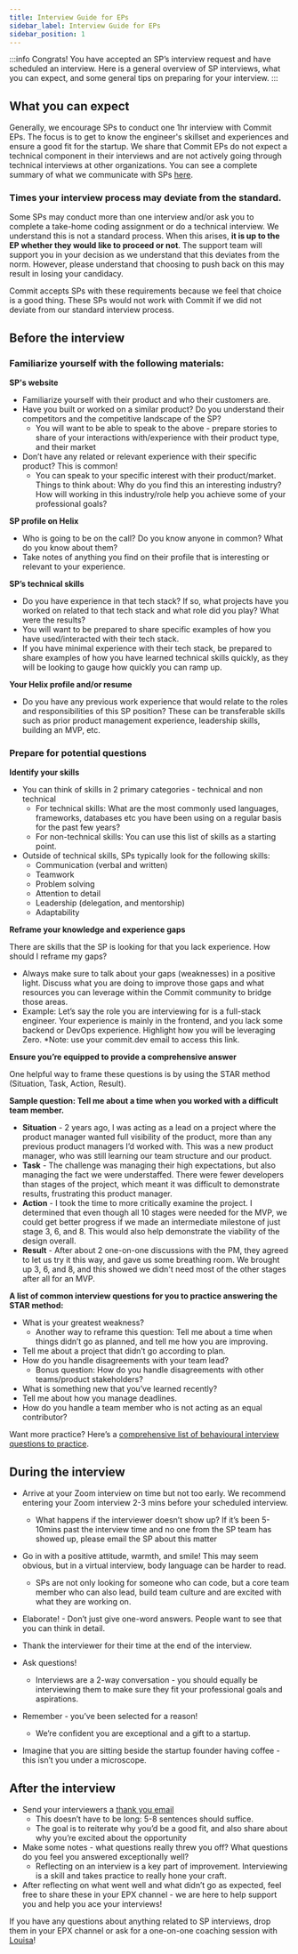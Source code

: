 ```yaml
---
title: Interview Guide for EPs
sidebar_label: Interview Guide for EPs
sidebar_position: 1
---
```


:::info 
Congrats! You have accepted an SP’s interview request and have scheduled an interview. Here is a general overview of SP interviews, what you can expect, and some general tips on preparing for your interview.
:::

## What you can expect

Generally, we encourage SPs to conduct one 1hr interview with Commit EPs. The focus is to get to know the engineer's skillset and experiences and ensure a good fit for the startup. We share that Commit EPs do not expect a technical component in their interviews and are not actively going through technical interviews at other organizations. You can see a complete summary of what we communicate with SPs [here](https://www.notion.so/A-Guide-to-Interviewing-Commit-Engineers-8d8e9f4441e74137b082d0b140bcb454).

### Times your interview process may deviate from the standard.

Some SPs may conduct more than one interview and/or ask you to complete a take-home coding assignment or do a technical interview. We understand this is not a standard process. When this arises, **it is up to the EP whether they would like to proceed or not**. The support team will support you in your decision as we understand that this deviates from the norm. However, please understand that choosing to push back on this may result in losing your candidacy.

Commit accepts SPs with these requirements because we feel that choice is a good thing. These SPs would not work with Commit if we did not deviate from our standard interview process. 

## Before the interview

### Familiarize yourself with the following materials:

**SP's website**

- Familiarize yourself with their product and who their customers are.
- Have you built or worked on a similar product? Do you understand their competitors and the competitive landscape of the SP? 
  - You will want to be able to speak to the above - prepare stories to share of your interactions with/experience with their product type, and their market
- Don’t have any related or relevant experience with their specific product? This is common!
  - You can speak to your specific interest with their product/market. Things to think about: Why do you find this an interesting industry? How will working in this industry/role help you achieve some of your professional goals? 
  
**SP profile on Helix**

- Who is going to be on the call? Do you know anyone in common? What do you know about them? 
- Take notes of anything you find on their profile that is interesting or relevant to your experience. 
 
**SP’s technical skills**

- Do you have experience in that tech stack? If so, what projects have you worked on related to that tech stack and what role did you play? What were the results?
- You will want to be prepared to share specific examples of how you have used/interacted with their tech stack.  
- If you have minimal experience with their tech stack, be prepared to share examples of how you have learned technical skills quickly, as they will be looking to gauge how quickly you can ramp up. 
 
**Your Helix profile and/or resume**

- Do you have any previous work experience that would relate to the roles and responsibilities of this SP position? These can be transferable skills such as prior product management experience, leadership skills, building an MVP, etc. 

### Prepare for potential questions

**Identify your skills**

- You can think of skills in 2 primary categories - technical and non technical
  - For technical skills: What are the most commonly used languages, frameworks, databases etc you have been using on a regular basis for the past few years?
  - For non-technical skills: You can use this list of skills as a starting point. 
- Outside of technical skills, SPs typically look for the following skills:
  - Communication (verbal and written)
  - Teamwork
  - Problem solving
  - Attention to detail
  - Leadership (delegation, and mentorship) 
  - Adaptability 

**Reframe your knowledge and experience gaps**

There are skills that the SP is looking for that you lack experience. How should I reframe my gaps? 

- Always make sure to talk about your gaps (weaknesses) in a positive light. Discuss what you are doing to improve those gaps and what resources you can leverage within the Commit community to bridge those areas. 
- Example: Let’s say the role you are interviewing for is a full-stack engineer. Your experience is mainly in the frontend, and you lack some backend or DevOps experience. Highlight how you will be leveraging Zero. *Note: use your commit.dev email to access this link.

**Ensure you’re equipped to provide a comprehensive answer**

One helpful way to frame these questions is by using the STAR method (Situation, Task, Action, Result).

**Sample question: Tell me about a time when you worked with a difficult team member.**

- **Situation** - 2 years ago, I was acting as a lead on a project where the product manager wanted full visibility of the product, more than any previous product managers I’d worked with. This was a new product manager, who was still learning our team structure and our product.  
- **Task** - The challenge was managing their high expectations, but also managing the fact we were understaffed. There were fewer developers than stages of the project, which meant it was difficult to demonstrate results, frustrating this product manager. 
- **Action** - I took the time to more critically examine the project. I determined that even though all 10 stages were needed for the MVP, we could get better progress if we made an intermediate milestone of just stage 3, 6, and 8. This would also help demonstrate the viability of the design overall.
- **Result** - After about 2 one-on-one discussions with the PM, they agreed to let us try it this way, and gave us some breathing room. We brought up 3, 6, and 8, and this showed we didn't need most of the other stages after all for an MVP.
 
**A list of common interview questions for you to practice answering the STAR method:**

- What is your greatest weakness?
  - Another way to reframe this question: Tell me about a time when things didn’t go as planned, and tell me how you are improving. 
- Tell me about a project that didn’t go according to plan.
- How do you handle disagreements with your team lead?
  - Bonus question: How do you handle disagreements with other teams/product stakeholders?
- What is something new that you’ve learned recently?
- Tell me about how you manage deadlines. 
- How do you handle a team member who is not acting as an equal contributor?
 
Want more practice? Here’s a [comprehensive list of behavioural interview questions to practice](https://resources.biginterview.com/blog/behavioral-interview-questions/).

## During the interview

- Arrive at your Zoom interview on time but not too early. We recommend entering your Zoom interview 2-3 mins before your scheduled interview. 
  - What happens if the interviewer doesn’t show up? If it’s been 5-10mins past the interview time and no one from the SP team has showed up, please email the SP about this matter  
- Go in with a positive attitude, warmth, and smile! This may seem obvious, but in a virtual interview, body language can be harder to read.  
  - SPs are not only looking for someone who can code, but a core team member who can also lead, build team culture and are excited with what they are working on. 

- Elaborate! - Don’t just give one-word answers. People want to see that you can think in detail. 
- Thank the interviewer for their time at the end of the interview.  

- Ask questions! 
  - Interviews are a 2-way conversation - you should equally be interviewing them to make sure they fit your professional goals and aspirations. 
- Remember - you’ve been selected for a reason! 
  - We’re confident you are exceptional and a gift to a startup. 
- Imagine that you are sitting beside the startup founder having coffee - this isn’t you under a microscope.

## After the interview

- Send your interviewers a [thank you email](https://www.algrim.co/264-thank-you-email-after-interview)
  - This doesn’t have to be long: 5-8 sentences should suffice.
  - The goal is to reiterate why you’d be a good fit, and also share about why you’re excited about the opportunity
- Make some notes - what questions really threw you off? What questions do you feel you answered exceptionally well?
  - Reflecting on an interview is a key part of improvement. Interviewing is a skill and takes practice to really hone your craft. 
- After reflecting on what went well and what didn’t go as expected, feel free to share these in your EPX channel - we are here to help support you and help you ace your interviews! 

If you have any questions about anything related to SP interviews, drop them in your EPX channel or ask for a one-on-one coaching session with [Louisa](https://calendly.com/louisasmith)! 
